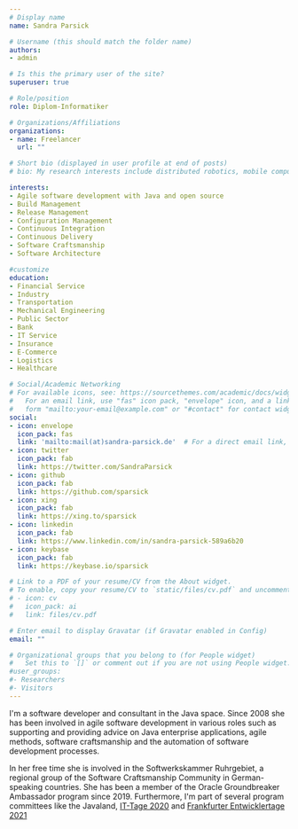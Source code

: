 ```yaml
---
# Display name
name: Sandra Parsick

# Username (this should match the folder name)
authors:
- admin

# Is this the primary user of the site?
superuser: true

# Role/position
role: Diplom-Informatiker

# Organizations/Affiliations
organizations:
- name: Freelancer
  url: ""

# Short bio (displayed in user profile at end of posts)
# bio: My research interests include distributed robotics, mobile computing and programmable matter.

interests:
- Agile software development with Java and open source
- Build Management
- Release Management
- Configuration Management
- Continuous Integration
- Continuous Delivery
- Software Craftsmanship
- Software Architecture

#customize
education:
- Financial Service
- Industry
- Transportation
- Mechanical Engineering
- Public Sector
- Bank
- IT Service
- Insurance
- E-Commerce
- Logistics
- Healthcare

# Social/Academic Networking
# For available icons, see: https://sourcethemes.com/academic/docs/widgets/#icons
#   For an email link, use "fas" icon pack, "envelope" icon, and a link in the
#   form "mailto:your-email@example.com" or "#contact" for contact widget.
social:
- icon: envelope
  icon_pack: fas
  link: 'mailto:mail(at)sandra-parsick.de'  # For a direct email link, use "mailto:test@example.org".
- icon: twitter
  icon_pack: fab
  link: https://twitter.com/SandraParsick
- icon: github
  icon_pack: fab
  link: https://github.com/sparsick
- icon: xing
  icon_pack: fab
  link: https://xing.to/sparsick
- icon: linkedin
  icon_pack: fab
  link: https://www.linkedin.com/in/sandra-parsick-589a6b20
- icon: keybase
  icon_pack: fab
  link: https://keybase.io/sparsick

# Link to a PDF of your resume/CV from the About widget.
# To enable, copy your resume/CV to `static/files/cv.pdf` and uncomment the lines below.  
# - icon: cv
#   icon_pack: ai
#   link: files/cv.pdf

# Enter email to display Gravatar (if Gravatar enabled in Config)
email: ""

# Organizational groups that you belong to (for People widget)
#   Set this to `[]` or comment out if you are not using People widget.  
#user_groups:
#- Researchers
#- Visitors
---
```


I'm a software developer and consultant in the Java space. Since 2008 she has been involved in agile software development in various roles such as supporting and providing advice on Java enterprise applications, agile methods, software craftsmanship and the automation of software development processes.

In her free time she is involved in the Softwerkskammer Ruhrgebiet, a regional group of the Software Craftsmanship Community in German-speaking countries. She has been a member of the Oracle Groundbreaker Ambassador program since 2019. Furthermore, I'm part of several program committees like the Javaland, [IT-Tage 2020](https://www.ittage.informatik-aktuell.de/konferenz/kuratorium.html) and [Frankfurter Entwicklertage 2021](https://entwicklertag.de/frankfurt/2021/unser-programmkomitee-2021)
